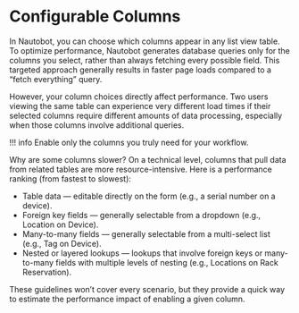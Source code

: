 # Configurable Columns

In Nautobot, you can choose which columns appear in any list view table. To optimize performance, Nautobot generates database queries only for the columns you select, rather than always fetching every possible field. This targeted approach generally results in faster page loads compared to a “fetch everything” query.

However, your column choices directly affect performance. Two users viewing the same table can experience very different load times if their selected columns require different amounts of data processing, especially when those columns involve additional queries.

!!! info
    Enable only the columns you truly need for your workflow.

Why are some columns slower? On a technical level, columns that pull data from related tables are more resource-intensive. Here is a performance ranking (from fastest to slowest):

- Table data — editable directly on the form (e.g., a serial number on a device).
- Foreign key fields — generally selectable from a dropdown (e.g., Location on Device).
- Many-to-many fields — generally selectable from a multi-select list (e.g., Tag on Device).
- Nested or layered lookups — lookups that involve foreign keys or many-to-many fields with multiple levels of nesting  (e.g., Locations on Rack Reservation).

These guidelines won’t cover every scenario, but they provide a quick way to estimate the performance impact of enabling a given column.